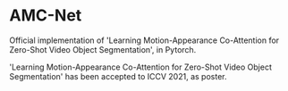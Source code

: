 # AMC-Net

Official implementation of 'Learning Motion-Appearance Co-Attention for Zero-Shot Video Object Segmentation', in Pytorch.

'Learning Motion-Appearance Co-Attention for Zero-Shot Video Object Segmentation' has been accepted to ICCV 2021, as poster.

